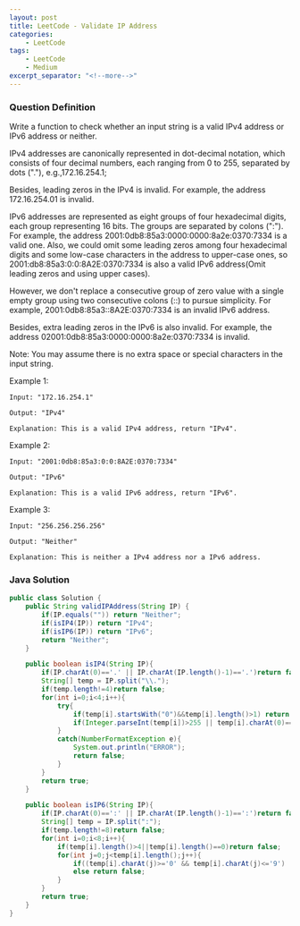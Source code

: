 ```yaml
---
layout: post
title: LeetCode - Validate IP Address
categories:
    - LeetCode
tags:
    - LeetCode
    - Medium
excerpt_separator: "<!--more-->"
---
```


### Question Definition
Write a function to check whether an input string is a valid IPv4 address or IPv6 address or neither.
<!--more-->

IPv4 addresses are canonically represented in dot-decimal notation, which consists of four decimal numbers, each ranging from 0 to 255, separated by dots ("."), e.g.,172.16.254.1;

Besides, leading zeros in the IPv4 is invalid. For example, the address 172.16.254.01 is invalid.

IPv6 addresses are represented as eight groups of four hexadecimal digits, each group representing 16 bits. The groups are separated by colons (":"). For example, the address 2001:0db8:85a3:0000:0000:8a2e:0370:7334 is a valid one. Also, we could omit some leading zeros among four hexadecimal digits and some low-case characters in the address to upper-case ones, so 2001:db8:85a3:0:0:8A2E:0370:7334 is also a valid IPv6 address(Omit leading zeros and using upper cases).

However, we don't replace a consecutive group of zero value with a single empty group using two consecutive colons (::) to pursue simplicity. For example, 2001:0db8:85a3::8A2E:0370:7334 is an invalid IPv6 address.

Besides, extra leading zeros in the IPv6 is also invalid. For example, the address 02001:0db8:85a3:0000:0000:8a2e:0370:7334 is invalid.

Note: You may assume there is no extra space or special characters in the input string.

Example 1:
```
Input: "172.16.254.1"

Output: "IPv4"

Explanation: This is a valid IPv4 address, return "IPv4".
```
Example 2:
```
Input: "2001:0db8:85a3:0:0:8A2E:0370:7334"

Output: "IPv6"

Explanation: This is a valid IPv6 address, return "IPv6".
```
Example 3:
```
Input: "256.256.256.256"

Output: "Neither"

Explanation: This is neither a IPv4 address nor a IPv6 address.
```
### Java Solution
```java
public class Solution {
    public String validIPAddress(String IP) {
        if(IP.equals("")) return "Neither";
        if(isIP4(IP)) return "IPv4";
        if(isIP6(IP)) return "IPv6";
        return "Neither";
    }

    public boolean isIP4(String IP){
        if(IP.charAt(0)=='.' || IP.charAt(IP.length()-1)=='.')return false;
        String[] temp = IP.split("\\.");
        if(temp.length!=4)return false;
        for(int i=0;i<4;i++){
            try{
                if(temp[i].startsWith("0")&&temp[i].length()>1) return false;
                if(Integer.parseInt(temp[i])>255 || temp[i].charAt(0)=='-' || temp[i].charAt(0)=='+')return false;
            }
            catch(NumberFormatException e){
                System.out.println("ERROR");
                return false;
            }
        }
        return true;
    }

    public boolean isIP6(String IP){
        if(IP.charAt(0)==':' || IP.charAt(IP.length()-1)==':')return false;
        String[] temp = IP.split(":");
        if(temp.length!=8)return false;
        for(int i=0;i<8;i++){
            if(temp[i].length()>4||temp[i].length()==0)return false;
            for(int j=0;j<temp[i].length();j++){
                if((temp[i].charAt(j)>='0' && temp[i].charAt(j)<='9') || (temp[i].charAt(j)>='a' && temp[i].charAt(j)<='f') || (temp[i].charAt(j)>='A' && temp[i].charAt(j)<='F')){}
                else return false;
            }
        }
        return true;
    }
}
```